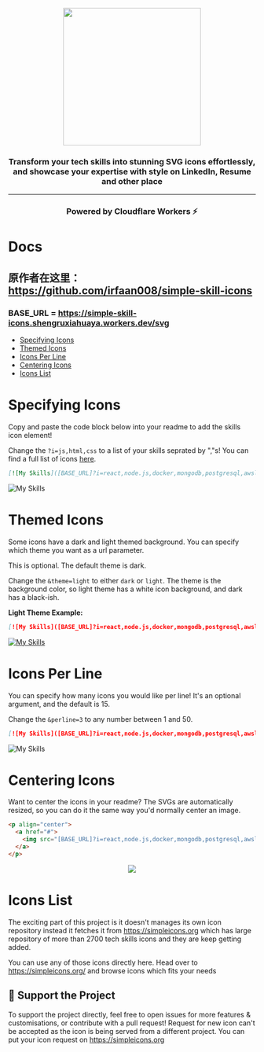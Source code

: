 <p align="center"><img align="center" width="280" src="https://raw.githubusercontent.com/irfaan008/simple-skill-icons/main/.github/simple-skill-logo.png"/></p>

<h3 align="center">Transform your tech skills into stunning SVG icons effortlessly, and showcase your expertise with style on LinkedIn, Resume and other place</h3>
<hr>

<h3 align="center">Powered by Cloudflare Workers ⚡</h3>

# Docs
## 原作者在这里：https://github.com/irfaan008/simple-skill-icons

### BASE_URL = https://simple-skill-icons.shengruxiahuaya.workers.dev/svg

<!-- - [Example](#example) -->
- [Specifying Icons](#specifying-icons)
- [Themed Icons](#themed-icons)
- [Icons Per Line](#icons-per-line)
- [Centering Icons](#centering-icons)
- [Icons List](#icons-list)


# Specifying Icons

Copy and paste the code block below into your readme to add the skills icon element!

Change the `?i=js,html,css` to a list of your skills seprated by ","s! You can find a full list of icons [here](https://simpleicons.org/).

```md
[![My Skills]([BASE_URL]?i=react,node.js,docker,mongodb,postgresql,awslambda,adobexd,angular)
```

![My Skills](https://simpleskill.icons.workers.dev/svg?i=react,node.js,docker,mongodb,postgresql,awslambda,adobexd,bitbucket)

# Themed Icons

Some icons have a dark and light themed background. You can specify which theme you want as a url parameter.

This is optional. The default theme is dark.

Change the `&theme=light` to either `dark` or `light`. The theme is the background color, so light theme has a white icon background, and dark has a black-ish.

**Light Theme Example:**

```md
[![My Skills]([BASE_URL]?i=react,node.js,docker,mongodb,postgresql,awslambda&theme=light)](#)
```

[![My Skills](https://simpleskill.icons.workers.dev/svg?i=react,node.js,docker,mongodb,postgresql,awslambda&theme=light)](#)

# Icons Per Line

You can specify how many icons you would like per line! It's an optional argument, and the default is 15.

Change the `&perline=3` to any number between 1 and 50.

```md
[![My Skills]([BASE_URL]?i=react,node.js,docker,mongodb,postgresql,awslambda,adobexd,bitbucket&perline=4)]
```

![My Skills](https://simpleskill.icons.workers.dev/svg?i=react,node.js,docker,mongodb,postgresql,awslambda,adobexd,bitbucket&perline=4)

# Centering Icons

Want to center the icons in your readme? The SVGs are automatically resized, so you can do it the same way you'd normally center an image.

```html
<p align="center">
  <a href="#">
    <img src="[BASE_URL]?i=react,node.js,docker,mongodb,postgresql,awslambda" />
  </a>
</p>
```

<p align="center">
  <a href="#">
    <img src="https://simpleskill.icons.workers.dev/svg?i=react,node.js,docker,mongodb,postgresql,awslambda" />
  </a>
</p>

# Icons List

The exciting part of this project is it doesn't manages its own icon repository instead it fetches it from https://simpleicons.org which has large repository of more than 2700 tech skills icons and they are keep getting added.

You can use any of those icons directly here. Head over to https://simpleicons.org/ and browse icons which fits your needs

## 💖 Support the Project

To support the project directly, feel free to open issues for more features & customisations, or contribute with a pull request!
Request for new icon can't be accepted as the icon is being served from a different project. You can put your icon request on https://simpleicons.org

